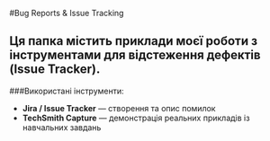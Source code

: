 #Bug Reports & Issue Tracking

Ця папка містить приклади моєї роботи з інструментами для відстеження дефектів (Issue Tracker).
---
###Використані інструменти:
- **Jira / Issue Tracker** — створення та опис помилок  
- **TechSmith Capture** — демонстрація реальних прикладів із навчальних завдань

